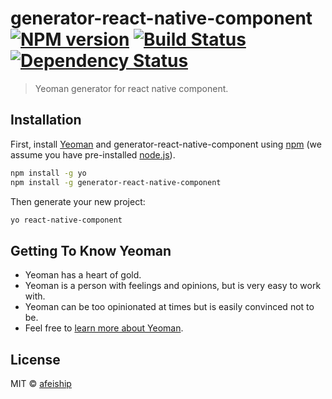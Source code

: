 # generator-react-native-component [![NPM version][npm-image]][npm-url] [![Build Status][travis-image]][travis-url] [![Dependency Status][daviddm-image]][daviddm-url]
> Yeoman generator for react native component.

## Installation

First, install [Yeoman](http://yeoman.io) and generator-react-native-component using [npm](https://www.npmjs.com/) (we assume you have pre-installed [node.js](https://nodejs.org/)).

```bash
npm install -g yo
npm install -g generator-react-native-component
```

Then generate your new project:

```bash
yo react-native-component
```

## Getting To Know Yeoman

 * Yeoman has a heart of gold.
 * Yeoman is a person with feelings and opinions, but is very easy to work with.
 * Yeoman can be too opinionated at times but is easily convinced not to be.
 * Feel free to [learn more about Yeoman](http://yeoman.io/).

## License

MIT © [afeiship](https://github.com/afeiship)


[npm-image]: https://badge.fury.io/js/generator-react-native-component.svg
[npm-url]: https://npmjs.org/package/generator-react-native-component
[travis-image]: https://travis-ci.org/afeiship/generator-react-native-component.svg?branch=master
[travis-url]: https://travis-ci.org/afeiship/generator-react-native-component
[daviddm-image]: https://david-dm.org/afeiship/generator-react-native-component.svg?theme=shields.io
[daviddm-url]: https://david-dm.org/afeiship/generator-react-native-component
